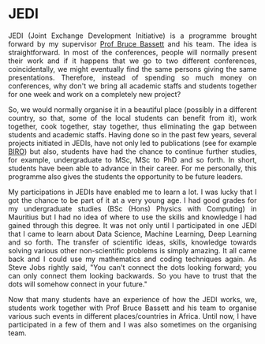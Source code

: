 <h1>JEDI</h1>

<section>
	<p align="justify">JEDI (Joint Exchange Development Initiative) is a programme brought forward by my supervisor <a href="https://cosmoaims.wordpress.com/2010/01/01/bruce-bassett/">Prof Bruce Bassett</a> and his team. The idea is straightforward. In most of the conferences, people will normally present their work and if it happens that we go to two different conferences, coincidentally, we might eventually find the same persons giving the same presentations. Therefore, instead of spending so much money on conferences, why don't we bring all academic staffs and students together for one week and work on a completely new project? 

<section>
	<p align="justify">So, we would normally organise it in a beautiful place (possibly in a different country, so that, some of the local students can benefit from it), work together, cook together, stay together, thus eliminating the gap between students and academic staffs. Having done so in the past few years, several projects initiated in JEDIs, have not only led to publications (see for example <a href="https://arxiv.org/abs/1501.05304">BIRO</a>) but also, students have had the chance to continue further studies, for example, undergraduate to MSc, MSc to PhD and so forth. In short, students have been able to advance in their career. For me personally, this programme also gives the students the opportunity to be future leaders.</p> 

<section>
	<p align="justify">My participations in JEDIs have enabled me to learn a lot. I was lucky that I got the chance to be part of it at a very young age. I had good grades for my undergraduate studies (BSc (Hons) Physics with Computing) in Mauritius but I had no idea of where to use the skills and knowledge I had gained through this degree. It was not only until I participated in one JEDI that I came to learn about Data Science, Machine Learning, Deep Learning and so forth. The transfer of scientific ideas, skills, knowledge towards solving various other non-scientific problems is simply amazing. It all came back and I could use my mathematics and coding techniques again. As Steve Jobs rightly said, "You can't connect the dots looking forward; you can only connect them looking backwards. So you have to trust that the dots will somehow connect in your future."</p> 

<section>
	<p align="justify">Now that many students have an experience of how the JEDI works, we, students work together with Prof Bruce Bassett and his team to organise various such events in different places/countries in Africa. Until now, I have participated in a few of them and I was also sometimes on the organising team.</p>







<!--
This is a comment
	<p align="justify"> In words, <a></p>
* * * *

## Link to File and Webpage

Link to another file in GitHub itself: [myFileName](Thesis/simple_ref.md)

Link to arXiv for example: [arXiv](http://arxiv.org/)

* * * *

## Font Format

_This creates italic text_

__Whereas this creates bold texts__

* * * *
-->






